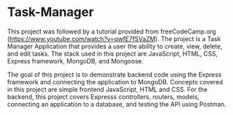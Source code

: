 # Task-Manager

This project was followed by a tutorial provided from freeCodeCamp.org (https://www.youtube.com/watch?v=qwfE7fSVaZM). The project is a Task Manager Application that provides a user the ability to create, view, delete, and edit tasks. The stack used in this project are JavaScript, HTML, CSS, Express framework, MongoDB, and Mongoose.

The goal of this project is to demonstrate backend code using the Express framework and connecting the application to MongoDB. Concepts covered in this project are simple frontend JavaScript, HTML and CSS. For the backend, this project covers Expresss controllers, routers, models, connecting an application to a database, and testing the API using Postman.
